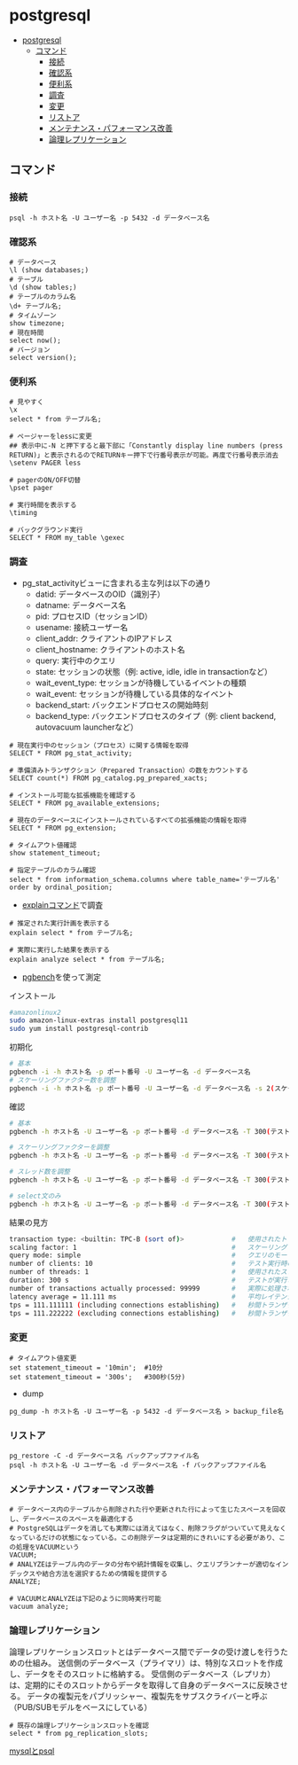# postgresql

- [postgresql](#postgresql)
  - [コマンド](#コマンド)
    - [接続](#接続)
    - [確認系](#確認系)
    - [便利系](#便利系)
    - [調査](#調査)
    - [変更](#変更)
    - [リストア](#リストア)
    - [メンテナンス・パフォーマンス改善](#メンテナンスパフォーマンス改善)
    - [論理レプリケーション](#論理レプリケーション)

## コマンド

### 接続

```psql
psql -h ホスト名 -U ユーザー名 -p 5432 -d データベース名
```

### 確認系

```psql
# データベース
\l (show databases;)
# テーブル
\d (show tables;)
# テーブルのカラム名
\d+ テーブル名;
# タイムゾーン
show timezone;
# 現在時間
select now();
# バージョン
select version();
```

### 便利系

```psql
# 見やすく
\x
select * from テーブル名;

# ページャーをlessに変更
## 表示中に-N と押下すると最下部に「Constantly display line numbers (press RETURN)」と表示されるのでRETURNキー押下で行番号表示が可能。再度で行番号表示消去
\setenv PAGER less 

# pagerのON/OFF切替
\pset pager

# 実行時間を表示する
\timing

# バックグラウンド実行
SELECT * FROM my_table \gexec
```

### 調査

- pg_stat_activityビューに含まれる主な列は以下の通り
  - datid: データベースのOID（識別子）
  - datname: データベース名
  - pid: プロセスID（セッションID）
  - usename: 接続ユーザー名
  - client_addr: クライアントのIPアドレス
  - client_hostname: クライアントのホスト名
  - query: 実行中のクエリ
  - state: セッションの状態（例: active, idle, idle in transactionなど）
  - wait_event_type: セッションが待機しているイベントの種類
  - wait_event: セッションが待機している具体的なイベント
  - backend_start: バックエンドプロセスの開始時刻
  - backend_type: バックエンドプロセスのタイプ（例: client backend, autovacuum launcherなど）

```psql
# 現在実行中のセッション（プロセス）に関する情報を取得
SELECT * FROM pg_stat_activity;

# 準備済みトランザクション（Prepared Transaction）の数をカウントする
SELECT count(*) FROM pg_catalog.pg_prepared_xacts;

# インストール可能な拡張機能を確認する
SELECT * FROM pg_available_extensions;

# 現在のデータベースにインストールされているすべての拡張機能の情報を取得
SELECT * FROM pg_extension;

# タイムアウト値確認
show statement_timeout;

# 指定テーブルのカラム確認
select * from information_schema.columns where table_name='テーブル名' order by ordinal_position;
```

- [explainコマンド](https://postgresweb.com/post-4047)で調査

 ```psql
# 推定された実行計画を表示する
explain select * from テーブル名;

# 実際に実行した結果を表示する
explain analyze select * from テーブル名; 
```

- [pgbench](https://www.postgresql.org/docs/current/pgbench.html)を使って測定

インストール

```sh
#amazonlinux2
sudo amazon-linux-extras install postgresql11
sudo yum install postgresql-contrib
```

初期化

```sh
# 基本
pgbench -i -h ホスト名 -p ポート番号 -U ユーザー名 -d データベース名
# スケーリングファクター数を調整
pgbench -i -h ホスト名 -p ポート番号 -U ユーザー名 -d データベース名 -s 2(スケーリングファクター数。デフォルトは1)
```

確認

```sh
# 基本
pgbench -h ホスト名 -U ユーザー名 -p ポート番号 -d データベース名 -T 300(テストしたい期間秒数) -c 10(想定クライアント数)

# スケーリングファクターを調整
pgbench -h ホスト名 -U ユーザー名 -p ポート番号 -d データベース名 -T 300(テストしたい期間秒数) -c 10(想定クライアント数) -s 10(スケーリングファクター)

# スレッド数を調整
pgbench -h ホスト名 -U ユーザー名 -p ポート番号 -d データベース名 -T 300(テストしたい期間秒数) -c 10(想定クライアント数) -j 2(スレッド数)

# select文のみ
pgbench -h ホスト名 -U ユーザー名 -p ポート番号 -d データベース名 -T 300(テストしたい期間秒数) -c 10(想定クライアント数) -S
```

結果の見方

```sh
transaction type: <builtin: TPC-B (sort of)>            #   使用されたトランザクションのタイプ
scaling factor: 1                                       #   スケーリングファクター(テストデータの量を調整するための指標)
query mode: simple                                      #   クエリのモード
number of clients: 10                                   #   テスト実行時のクライアント数
number of threads: 1                                    #   使用されたスレッド数
duration: 300 s                                         #   テストが実行された期間（秒単位）
number of transactions actually processed: 99999        #   実際に処理されたトランザクション数
latency average = 11.111 ms                             #   平均レイテンシ（遅延時間/ミリ秒単位）
tps = 111.111111 (including connections establishing)   #   秒間トランザクション数（TPS/接続確立を含む場合の値)
tps = 111.222222 (excluding connections establishing)   #   秒間トランザクション数（TPS/接続確立を除いた場合の値）
```

### 変更

```psql
# タイムアウト値変更
set statement_timeout = '10min';  #10分
set statement_timeout = '300s';   #300秒(5分)
```

- dump

```psql
pg_dump -h ホスト名 -U ユーザー名 -p 5432 -d データベース名 > backup_file名
```

### リストア

```psql
pg_restore -C -d データベース名 バックアップファイル名
psql -h ホスト名 -U ユーザー名 -d データベース名 -f バックアップファイル名
```

### メンテナンス・パフォーマンス改善

```psql
# データベース内のテーブルから削除された行や更新された行によって生じたスペースを回収し、データベースのスペースを最適化する
# PostgreSQLはデータを消しても実際には消えてはなく、削除フラグがついていて見えなくなっているだけの状態になっている。この削除データは定期的にきれいにする必要があり、この処理をVACUUMという
VACUUM;
# ANALYZEはテーブル内のデータの分布や統計情報を収集し、クエリプランナーが適切なインデックスや結合方法を選択するための情報を提供する
ANALYZE;

# VACUUMとANALYZEは下記のように同時実行可能
vacuum analyze;
```

### 論理レプリケーション

論理レプリケーションスロットとはデータベース間でデータの受け渡しを行うための仕組み。
送信側のデータベース（プライマリ）は、特別なスロットを作成し、データをそのスロットに格納する。
受信側のデータベース（レプリカ）は、定期的にそのスロットからデータを取得して自身のデータベースに反映させる。
データの複製元をパブリッシャー、複製先をサブスクライバーと呼ぶ（PUB/SUBモデルをベースにしている）

```psql
# 既存の論理レプリケーションスロットを確認
select * from pg_replication_slots;
```

[mysqlとpsql](https://qiita.com/aosho235/items/c657e2fcd15fa0647471)
